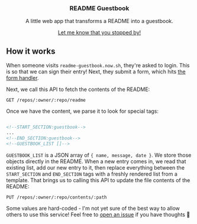 <h3 align="center">README Guestbook</h3>
<p align="center">A little web app that transforms a README into a guestbook.</p>
<p align="center"><a href="https://readme-guestbook.now.sh">Let me know that you stopped by!</a></p>

## How it works

When someone visits `readme-guestbook.now.sh`, they're asked to login. This is so that we can sign their entry! Next, they submit a form, which hits [the form handler](/api/submit-form.ts).

Next, we call this API to fetch the contents of the README:

```
GET /repos/:owner/:repo/readme
```

Once we have the content, we parse it to look for special tags:

```md

<!--START_SECTION:guestbook-->
...
<!--END_SECTION:guestbook-->
<!--GUESTBOOK_LIST []-->
```

`GUESTBOOK_LIST` is a JSON array of `{ name, message, date }`. We store those objects directly in the README. When a new entry comes in, we read that existing list, add our new entry to it, then replace everything between the `START_SECTION` and `END_SECTION` tags with a freshly rendered list from a template. That brings us to calling this API to update the file contents of the README:

```
PUT /repos/:owner/:repo/contents/:path
```

Some values are hard-coded - I'm not yet sure of the best way to allow others to use this service! Feel free to [open an issue](https://github.com/zrsaimun/readme-guestbook/issues/new) if you have thoughts 🙏
